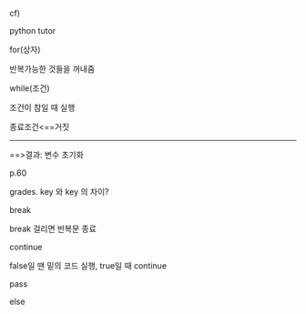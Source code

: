 cf)

python tutor



for(상자)

반복가능한 것들을 꺼내줌

while(조건)

조건이 참일 때 실행

종료조건<==거짓

-------------------------------------------------------

==>결과: 변수 초기화



p.60

grades. key 와 key 의 차이?





break

break 걸리면 반복문 종료

continue

false일 땐 밑의 코드 실행, true일 때 continue

pass



else